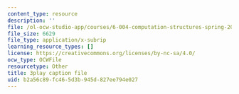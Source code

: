 ```yaml
---
content_type: resource
description: ''
file: /ol-ocw-studio-app/courses/6-004-computation-structures-spring-2017/b2a56c89fc465d3b945d827ee794e027_M278hILkZlE.vtt
file_size: 6629
file_type: application/x-subrip
learning_resource_types: []
license: https://creativecommons.org/licenses/by-nc-sa/4.0/
ocw_type: OCWFile
resourcetype: Other
title: 3play caption file
uid: b2a56c89-fc46-5d3b-945d-827ee794e027
---
```

